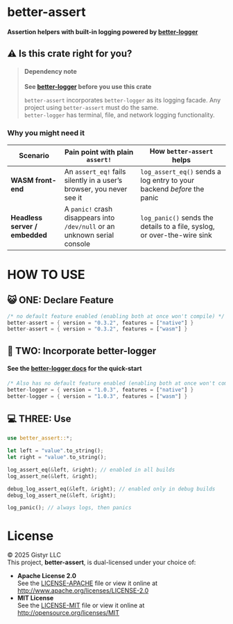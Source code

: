 # better-assert
#### Assertion helpers with built-in logging powered by [better-logger](https://crates.io/crates/better-logger)
## ⚠️ Is this crate right for you?         
> #### Dependency note        
> **See [better-logger](https://crates.io/crates/better-logger) before you use this crate**   
>
> `better-assert` incorporates `better-logger` as its logging facade. Any project using `better-assert` must do the same.   
> `better-logger` has terminal, file, and network logging functionality.        
### Why you might need it
| Scenario | Pain point with plain `assert!` | How `better-assert` helps |
|----------|---------------------------------|---------------------------|
| **WASM front-end** | An `assert_eq!` fails silently in a user’s browser, you never see it | `log_assert_eq()` sends a log entry to your backend *before* the panic |
| **Headless server / embedded** | A `panic!` crash disappears into `/dev/null` or an unknown serial console | `log_panic()` sends the details to a file, syslog, or over-the-wire sink |
# HOW TO USE
## 😺 ONE: Declare Feature
```rust
/* no default feature enabled (enabling both at once won't compile) */
better-assert = { version = "0.3.2", features = ["native"] }
better-assert = { version = "0.3.2", features = ["wasm"] }
```
## 🦮 TWO: Incorporate better-logger
#### See the [better-logger docs](https://crates.io/crates/better-logger) for the quick-start
```rust
/* Also has no default feature enabled (enabling both at once won't compile) */
better-logger = { version = "1.0.3", features = ["native"] }
better-logger = { version = "1.0.3", features = ["wasm"] }
```
## 💻 THREE: Use
```rust
use better_assert::*;

let left = "value".to_string();
let right = "value".to_string(); 

log_assert_eq(&left, &right); // enabled in all builds
log_assert_ne(&left, &right);

debug_log_assert_eq(&left, &right); // enabled only in debug builds
debug_log_assert_ne(&left, &right);

log_panic(); // always logs, then panics
```
# License
&copy; 2025 Gistyr LLC               
This project, **better-assert**, is dual-licensed under your choice of:
- **Apache License 2.0**  
  See the [LICENSE-APACHE](LICENSE-APACHE) file or view it online at <http://www.apache.org/licenses/LICENSE-2.0>
- **MIT License**  
  See the [LICENSE-MIT](LICENSE-MIT) file or view it online at <http://opensource.org/licenses/MIT>
